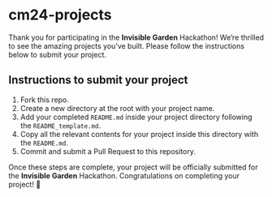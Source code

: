 # cm24-projects

Thank you for participating in the **Invisible Garden** Hackathon! We’re thrilled to see the amazing projects you’ve built. Please follow the instructions below to submit your project.

## Instructions to submit your project

1. Fork this repo.
2. Create a new directory at the root with your project name.
3. Add your completed `README.md` inside your project directory following the `README_template.md`.
4. Copy all the relevant contents for your project inside this directory with the `README.md`.
5. Commit and submit a Pull Request to this repository.

Once these steps are complete, your project will be officially submitted for the **Invisible Garden** Hackathon. Congratulations on completing your project! 🎉
